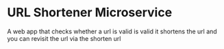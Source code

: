 # URL Shortener Microservice

A web app that checks whether a url is valid is valid it shortens the url and you can revisit the url via the shorten url
